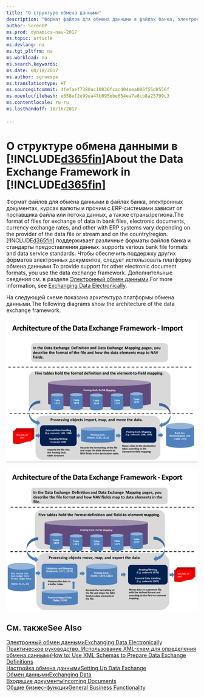 ```yaml
---
title: "О структуре обмена данными"
description: "Формат файлов для обмена данными в файлах банка, электронных документах, курсах валюты и прочим с ERP-системами зависит от поставщика файла или потока данных, а также страны/региона."
author: SorenGP
ms.prod: dynamics-nav-2017
ms.topic: article
ms.devlang: na
ms.tgt_pltfrm: na
ms.workload: na
ms.search.keywords: 
ms.date: 08/18/2017
ms.author: sgroespe
ms.translationtype: HT
ms.sourcegitcommit: 4fefaef7380ac10836fcac404eea006f55d8556f
ms.openlocfilehash: e658ef2e99ea47b095ebe654ea7a8cb8a25799c3
ms.contentlocale: ru-ru
ms.lasthandoff: 10/16/2017

---
```

# <a name="about-the-data-exchange-framework-in-included365finincludesd365finmdmd"></a><span data-ttu-id="1a5de-103">О структуре обмена данными в [!INCLUDE[d365fin](includes/d365fin_md.md)]</span><span class="sxs-lookup"><span data-stu-id="1a5de-103">About the Data Exchange Framework in [!INCLUDE[d365fin](includes/d365fin_md.md)]</span></span>
<span data-ttu-id="1a5de-104">Формат файлов для обмена данными в файлах банка, электронных документах, курсах валюты и прочим с ERP-системами зависит от поставщика файла или потока данных, а также страны/региона.</span><span class="sxs-lookup"><span data-stu-id="1a5de-104">The format of files for exchange of data in bank files, electronic documents, currency exchange rates, and other with ERP systems vary depending on the provider of the data file or stream and on the country/region.</span></span> [!INCLUDE[d365fin](includes/d365fin_md.md)]<span data-ttu-id="1a5de-105"> поддерживает различные форматы файлов банка и стандарты предоставления данных.</span><span class="sxs-lookup"><span data-stu-id="1a5de-105"> supports various bank file formats and data service standards.</span></span> <span data-ttu-id="1a5de-106">Чтобы обеспечить поддержку других форматов электронных документов, следует использовать платформу обмена данными.</span><span class="sxs-lookup"><span data-stu-id="1a5de-106">To provide support for other electronic document formats, you use the data exchange framework.</span></span> <span data-ttu-id="1a5de-107">Дополнительные сведения см. в разделе [Электронный обмен данными](across-data-exchange.md).</span><span class="sxs-lookup"><span data-stu-id="1a5de-107">For more information, see [Exchanging Data Electronically](across-data-exchange.md).</span></span>    

 <span data-ttu-id="1a5de-108">На следующей схеме показана архитектура платформы обмена данными.</span><span class="sxs-lookup"><span data-stu-id="1a5de-108">The following diagrams show the architecture of the data exchange framework.</span></span>  

 ![Структура обмена данными &#45; импорт](media/across-data-exchange/dataexchangeframework_import.png)  

 ![Структура обмена данными &#45; экспорт](media/across-data-exchange/dataexchangeframework_export.png)  

## <a name="see-also"></a><span data-ttu-id="1a5de-111">См. также</span><span class="sxs-lookup"><span data-stu-id="1a5de-111">See Also</span></span>  
[<span data-ttu-id="1a5de-112">Электронный обмен данными</span><span class="sxs-lookup"><span data-stu-id="1a5de-112">Exchanging Data Electronically</span></span>](across-data-exchange.md)  
[<span data-ttu-id="1a5de-113">Практическое руководство. Использование XML-схем для определения обмена данными</span><span class="sxs-lookup"><span data-stu-id="1a5de-113">How to: Use XML Schemas to Prepare Data Exchange Definitions</span></span>](across-how-to-use-xml-schemas-to-prepare-data-exchange-definitions.md)  
[<span data-ttu-id="1a5de-114">Настройка обмена данными</span><span class="sxs-lookup"><span data-stu-id="1a5de-114">Setting Up Data Exchange</span></span>](across-set-up-data-exchange.md)  
[<span data-ttu-id="1a5de-115">Обмен данными</span><span class="sxs-lookup"><span data-stu-id="1a5de-115">Exchanging Data</span></span>](across-exchange-data.md)  
[<span data-ttu-id="1a5de-116">Входящие документы</span><span class="sxs-lookup"><span data-stu-id="1a5de-116">Incoming Documents</span></span>](across-income-documents.md)  
[<span data-ttu-id="1a5de-117">Общие бизнес-функции</span><span class="sxs-lookup"><span data-stu-id="1a5de-117">General Business Functionality</span></span>](ui-across-business-areas.md)  

